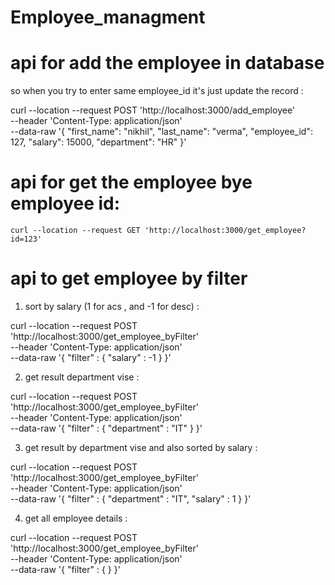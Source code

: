 # Employee_managment

# api for add the employee in database
so when you try to enter same employee_id it's just update the record : 

curl --location --request POST 'http://localhost:3000/add_employee' \
--header 'Content-Type: application/json' \
--data-raw '{
    "first_name": "nikhil",
    "last_name": "verma",
    "employee_id": 127,
    "salary": 15000,
    "department": "HR"
}'


# api for get the employee bye employee id:

``` curl --location --request GET 'http://localhost:3000/get_employee?id=123' ```


# api to get employee by filter

1. sort by salary (1 for acs , and -1 for desc) :

curl --location --request POST 'http://localhost:3000/get_employee_byFilter' \
--header 'Content-Type: application/json' \
--data-raw '{
    "filter" : {
        "salary" : -1
    }
}'

2. get result department vise :

curl --location --request POST 'http://localhost:3000/get_employee_byFilter' \
--header 'Content-Type: application/json' \
--data-raw '{
    "filter" : {
        "department" : "IT"
    }
}'

3. get result by department vise and also sorted by salary :

curl --location --request POST 'http://localhost:3000/get_employee_byFilter' \
--header 'Content-Type: application/json' \
--data-raw '{
    "filter" : {
        "department" : "IT",
        "salary" : 1
    }
}'

4. get all employee details : 

curl --location --request POST 'http://localhost:3000/get_employee_byFilter' \
--header 'Content-Type: application/json' \
--data-raw '{
    "filter" : {
    }
}'